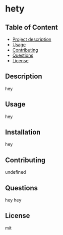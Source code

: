 
# hety
         
## Table of Content
-  [Project description](#description)
-  [Usage](#usage)
-  [Contributing](#contribution)
-  [Questions](#questions)
-  [License](#license)
        
## Description
hey
         
## Usage
hey

## Installation
hey

## Contributing
undefined

## Questions
hey
hey

## License
mit


